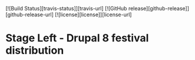 [![Build Status][travis-status]][travis-url] [![GitHub release][github-release]][github-release-url] [![license][license]][license-url]
# Stage Left - Drupal 8 festival distribution 



